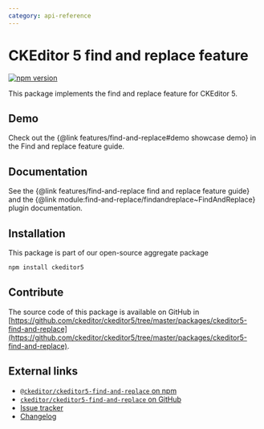 ```yaml
---
category: api-reference
---
```


# CKEditor&nbsp;5 find and replace feature

[![npm version](https://badge.fury.io/js/%40ckeditor%2Fckeditor5-find-and-replace.svg)](https://www.npmjs.com/package/@ckeditor/ckeditor5-find-and-replace)

This package implements the find and replace feature for CKEditor&nbsp;5.

## Demo

Check out the {@link features/find-and-replace#demo showcase demo} in the Find and replace feature guide.

## Documentation

See the {@link features/find-and-replace find and replace feature guide} and the {@link module:find-and-replace/findandreplace~FindAndReplace} plugin documentation.

## Installation

This package is part of our open-source aggregate package

```bash
npm install ckeditor5
```

## Contribute

The source code of this package is available on GitHub in [https://github.com/ckeditor/ckeditor5/tree/master/packages/ckeditor5-find-and-replace](https://github.com/ckeditor/ckeditor5/tree/master/packages/ckeditor5-find-and-replace).

## External links

* [`@ckeditor/ckeditor5-find-and-replace` on npm](https://www.npmjs.com/package/@ckeditor/ckeditor5-find-and-replace)
* [`ckeditor/ckeditor5-find-and-replace` on GitHub](https://github.com/ckeditor/ckeditor5/tree/master/packages/ckeditor5-find-and-replace)
* [Issue tracker](https://github.com/ckeditor/ckeditor5/issues)
* [Changelog](https://github.com/ckeditor/ckeditor5/blob/master/CHANGELOG.md)

